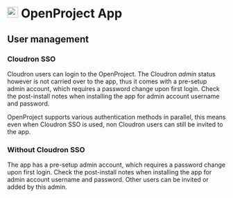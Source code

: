 # <img src="/img/openproject-logo.png" width="25px"> OpenProject App

## User management

### Cloudron SSO

Cloudron users can login to the OpenProject.
The Cloudron *admin* status however is not carried over to the app, thus it comes with a pre-setup admin account,
which requires a password change upon first login. Check the post-install notes when installing the app for admin account username and password.

OpenProject supports various authentication methods in parallel, this means even when Cloudron SSO is used,
non Cloudron users can still be invited to the app.

### Without Cloudron SSO

The app has a pre-setup admin account, which requires a password change upon first login.
Check the post-install notes when installing the app for admin account username and password.
Other users can be invited or added by this admin.
